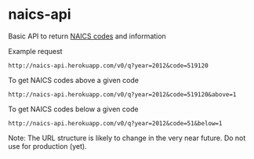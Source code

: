 naics-api
=========

Basic API to return [NAICS codes](http://www.census.gov/eos/www/naics/) and information

Example request

    http://naics-api.herokuapp.com/v0/q?year=2012&code=519120


To get NAICS codes above a given code

    http://naics-api.herokuapp.com/v0/q?year=2012&code=519120&above=1


To get NAICS codes below a given code

    http://naics-api.herokuapp.com/v0/q?year=2012&code=51&below=1



Note: The URL structure is likely to change in the very near future. Do not use for production (yet).